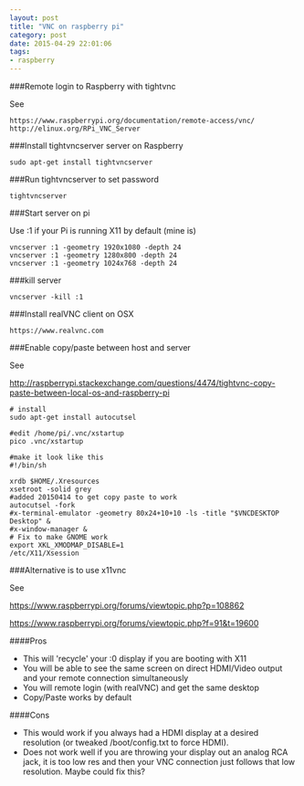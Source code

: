 ```yaml
---
layout: post
title: "VNC on raspberry pi"
category: post
date: 2015-04-29 22:01:06
tags:
- raspberry
---
```


###Remote login to Raspberry with tightvnc

See

    https://www.raspberrypi.org/documentation/remote-access/vnc/
    http://elinux.org/RPi_VNC_Server

###Install tightvncserver server on Raspberry

    sudo apt-get install tightvncserver

###Run tightvncserver to set password

    tightvncserver

###Start server on pi

Use :1 if your Pi is running X11 by default (mine is)

    vncserver :1 -geometry 1920x1080 -depth 24
    vncserver :1 -geometry 1280x800 -depth 24
    vncserver :1 -geometry 1024x768 -depth 24

###kill server

    vncserver -kill :1

###Install realVNC client on OSX

    https://www.realvnc.com

###Enable copy/paste between host and server

See
    
http://raspberrypi.stackexchange.com/questions/4474/tightvnc-copy-paste-between-local-os-and-raspberry-pi


    # install
    sudo apt-get install autocutsel
    
    #edit /home/pi/.vnc/xstartup
    pico .vnc/xstartup 
    
    #make it look like this
    #!/bin/sh

    xrdb $HOME/.Xresources
    xsetroot -solid grey
    #added 20150414 to get copy paste to work
    autocutsel -fork
    #x-terminal-emulator -geometry 80x24+10+10 -ls -title "$VNCDESKTOP Desktop" &
    #x-window-manager &
    # Fix to make GNOME work
    export XKL_XMODMAP_DISABLE=1
    /etc/X11/Xsession

###Alternative is to use x11vnc

See

https://www.raspberrypi.org/forums/viewtopic.php?p=108862

https://www.raspberrypi.org/forums/viewtopic.php?f=91&t=19600

####Pros
- This will 'recycle' your :0 display if you are booting with X11
- You will be able to see the same screen on direct HDMI/Video output and your remote connection simultaneously
- You will remote login (with realVNC) and get the same desktop
- Copy/Paste works by default

####Cons
- This would work if you always had a HDMI display at a desired resolution (or tweaked /boot/config.txt to force HDMI).
- Does not work well if you are throwing your display out an analog RCA jack, it is too low res and then your VNC connection just follows that low resolution. Maybe could fix this?

